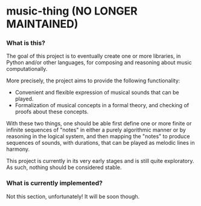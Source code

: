 # music-thing (NO LONGER MAINTAINED)

### What is this?
The goal of this project is to eventually create one or more libraries, in Python and/or other languages, for composing and reasoning about music computationally.

More precisely, the project aims to provide the following functionality:
* Convenient and flexible expression of musical sounds that can be played.
* Formalization of musical concepts in a formal theory, and checking of proofs about these concepts.

With these two things, one should be able first define one or more finite or infinite sequences of "notes" in either a purely algorithmic manner or by reasoning in the logical system, and then mapping the "notes" to produce sequences of sounds, with durations, that can be played as melodic lines in harmony.

This project is currently in its very early stages and is still quite exploratory.  As such, nothing should be considered stable.

### What is currently implemented?
Not this section, unfortunately!  It will be soon though.
